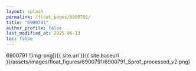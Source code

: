 ```yaml
---
layout: splash
permalink: /float_pages/6900791/
title: "6900791"
author_profile: false
last_modified_at: 2025-06-13
toc: false
---
```

 
6900791
![img-png]({{ site.url }}{{ site.baseurl }}/assets/images/float_figures/6900791/6900791_Sprof_processed_v2.png)